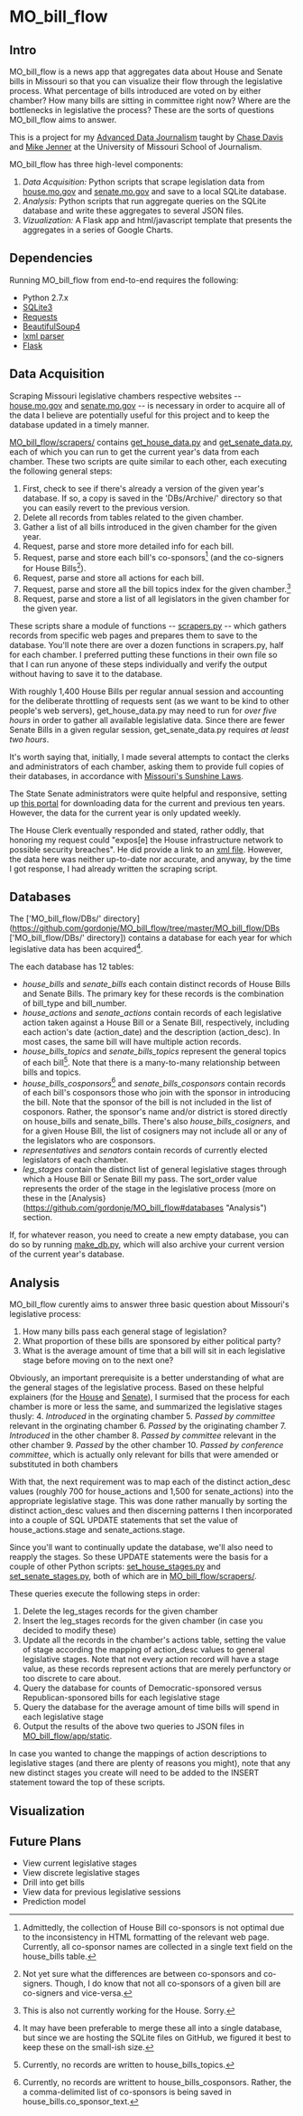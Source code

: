 MO_bill_flow
=============

Intro
-----

MO_bill_flow is a news app that aggregates data about House and Senate bills in Missouri so that you can visualize their flow through the legislative process. What percentage of bills introduced are voted on by either chamber? How many bills are sitting in committee right now? Where are the bottlenecks in legislative the process? These are the sorts of questions MO_bill_flow aims to answer.

This is a project for my [Advanced Data Journalism](https://github.com/cjdd3b/advanced-data-journalism/ "Advanced Data Journalism") taught by [Chase Davis](http://chasedavis.com/ "Chase Davis") and [Mike Jenner](http://journalism.missouri.edu/staff/michael-m-jenner/ "Mike Jenner") at the University of Missouri School of Journalism.

MO_bill_flow has three high-level components:
1.	*Data Acquisition:* Python scripts that scrape legislation data from [house.mo.gov](http://www.house.mo.gov/ "house.mo.gov") and [senate.mo.gov](http://www.senate.mo.gov/ "senate.mo.gov") and save to a local SQLite database.
2.	*Analysis:* Python scripts that run aggregate queries on the SQLite database and write these aggregates to several JSON files.
3.	*Vizualization:* A Flask app and html/javascript template that presents the aggregates in a series of Google Charts.

Dependencies
------------

Running MO_bill_flow from end-to-end requires the following:

* 	Python 2.7.x
* 	[SQLite3](http://www.sqlite.org "SQLite3")
* 	[Requests](http://docs.python-requests.org/en/latest/ "Requests")
* 	[BeautifulSoup4](http://www.crummy.com/software/BeautifulSoup/ "BeautifulSoup4")
* 	[lxml parser](http://lxml.de/index.html#download "lxml parser")
* 	[Flask](http://flask.pocoo.org/ "Flask")

Data Acquisition
----------------

Scraping Missouri legislative chambers respective websites -- [house.mo.gov](http://www.house.mo.gov/ "house.mo.gov") and [senate.mo.gov](http://www.senate.mo.gov/ "senate.mo.gov") -- is necessary in order to acquire all of the data I believe are potentially useful for this project and to keep the database updated in a timely manner.

[MO_bill_flow/scrapers/](https://github.com/gordonje/MO_bill_flow/tree/master/scrapers "MO_bill_flow/scrapers/") contains [get_house_data.py](https://github.com/gordonje/MO_bill_flow/blob/master/MO_bill_flow/get_house_data.py "get_house_data.py") and [get_senate_data.py](https://github.com/gordonje/MO_bill_flow/blob/master/MO_bill_flow/get_senate_data.py "get_senate_data.py"), each of which you can run to get the current year's data from each chamber. These two scripts are quite similar to each other, each executing the following general steps:
1. 	First, check to see if there's already a version of the given year's database. If so, a copy is saved in the 'DBs/Archive/' directory so that you can easily revert to the previous version.
2. 	Delete all records from tables related to the given chamber.
3.	Gather a list of all bills introduced in the given chamber for the given year.
4. 	Request, parse and store more detailed info for each bill.
5. 	Request, parse and store each bill's co-sponsors[^1] (and the co-signers for House Bills[^2]).
6. 	Request, parse and store all actions for each bill.
7.	Request, parse and store all the bill topics index for the given chamber.[^3] 
8. 	Request, parse and store a list of all legislators in the given chamber for the given year.

These scripts share a module of functions -- [scrapers.py](https://github.com/gordonje/MO_bill_flow/blob/master/scrapers/scrapers.py "scrapers.py") -- which gathers records from specific web pages and prepares them to save to the database. You'll note there are over a dozen functions in scrapers.py, half for each chamber. I preferred putting these functions in their own file so that I can run anyone of these steps individually and verify the output without having to save it to the database.

With roughly 1,400 House Bills per regular annual session and accounting for the deliberate throttling of requests sent (as we want to be kind to other people's web servers), get_house_data.py may need to run for _over five hours_ in order to gather all available legislative data. Since there are fewer Senate Bills in a given regular session, get_senate_data.py requires _at least two hours_.

It's worth saying that, initially, I made several attempts to contact the clerks and administrators of each chamber, asking them to provide full copies of their databases, in accordance with [Missouri's Sunshine Laws](http://www.house.mo.gov/ "http://www.moga.mo.gov/STATUTES/C610.HTM"). 

The State Senate administrators were quite helpful and responsive, setting up [this portal](http://www.senate.mo.gov/BTSPortal/ "this portal") for downloading data for the current and previous ten years. However, the data for the current year is only updated weekly. 

The House Clerk eventually responded and stated, rather oddly, that honoring my request could "expos[e] the House infrastructure network to possible security breaches". He did provide a link to an [xml file](http://www.house.mo.gov/export/allbills.xml "xml file"). However, the data here was neither up-to-date nor accurate, and anyway, by the time I got response, I had already written the scraping script.

Databases
---------

The ['MO_bill_flow/DBs/' directory](https://github.com/gordonje/MO_bill_flow/tree/master/MO_bill_flow/DBs ['MO_bill_flow/DBs/' directory]) contains a database for each year for which legislative data has been acquired[^4]. 

The each database has 12 tables:
*	*house_bills* and *senate_bills* each contain distinct records of House Bills and Senate Bills. The primary key for these records is the combination of bill_type and bill_number.
*	*house_actions* and *senate_actions* contain records of each legislative action taken against a House Bill or a Senate Bill, respectively, including each action's date (action_date) and the description (action_desc). In most cases, the same bill will have multiple action records.
*	*house_bills_topics* and *senate_bills_topics* represent the general topics of each bill[^5]. Note that there is a many-to-many relationship between bills and topics.
*	*house_bills_cosponsors*[^6] and *senate_bills_cosponsors* contain records of each bill's cosponsors those who join with the sponsor in introducing the bill. Note that the sponsor of the bill is not included in the list of cosponors. Rather, the sponsor's name and/or district is stored directly on house_bills and senate_bills. There's also *house_bills_cosigners*, and for a given House Bill, the list of cosigners may not include all or any of the legislators who are cosponsors.
*	*representatives* and *senators* contain records of currently elected legislators of each chamber.
*	*leg_stages* contain the distinct list of general legislative stages through which a House Bill or Senate Bill my pass. The sort_order value represents the order of the stage in the legislative process (more on these in the [Analysis} (https://github.com/gordonje/MO_bill_flow#databases "Analysis") section.

If, for whatever reason, you need to create a new empty database, you can do so by running [make_db.py](https://github.com/gordonje/MO_bill_flow/blob/master/MO_bill_flow/make_db.py "make_db.py"), which will also archive your current version of the current year's database.

Analysis
--------

MO_bill_flow curently aims to answer three basic question about Missouri's legislative process:
1.	How many bills pass each general stage of legislation?
2.	What proportion of these bills are sponsored by either political party?
3.	What is the average amount of time that a bill will sit in each legislative stage before moving on to the next one?

Obviously, an important prerequisite is a better understanding of what are the general stages of the legislative process. Based on these helpful explainers (for the [House](http://www.house.mo.gov/content.aspx?info=/info/howbill.htm "House") and [Senate](http://www.house.mo.gov/content.aspx?info=/info/howbill.htm "Senate")), I surmised that the process for each chamber is more or less the same, and summarized the legislative stages thusly:
4.	*Introduced* in the orginating chamber
5.	*Passed by committee* relevant in the orginating chamber
6.	*Passed* by the originating chamber
7.	*Introduced* in the other chamber
8.	*Passed by committee* relevant in the other chamber
9.	*Passed* by the other chamber
10.	*Passed by conference committee*, which is actually only relevant for bills that were amended or substituted in both chambers

With that, the next requirement was to map each of the distinct action_desc values (roughly 700 for house_actions and 1,500 for senate_actions) into the appropriate legislative stage. This was done rather manually by sorting the distinct action_desc values and then discerning patterns I then incorporated into a couple of SQL UPDATE statements that set the value of house_actions.stage and senate_actions.stage.

Since you'll want to continually update the database, we'll also need to reapply the stages. So these UPDATE statements were the basis for a couple of other Python scripts: [set_house_stages.py](https://github.com/gordonje/MO_bill_flow/blob/master/MO_bill_flow/set_house_stages.py "set_house_stages.py") and [set_senate_stages.py](https://github.com/gordonje/MO_bill_flow/blob/master/MO_bill_flow/get_senate_data.py "set_senate_stages.py"), both of which are in [MO_bill_flow/scrapers/](https://github.com/gordonje/MO_bill_flow/tree/master/scrapers "MO_bill_flow/scrapers/").

These queries execute the following steps in order:
1.	Delete the leg_stages records for the given chamber
2.	Insert the leg_stages records for the given chamber (in case you decided to modify these)
3.	Update all the records in the chamber's actions table, setting the value of stage according the mapping of action_desc values to general legislative stages. Note that not every action record will have a stage value, as these records represent actions that are merely perfunctory or too discrete to care about.
4.	Query the database for counts of Democratic-sponsored versus Republican-sponsored bills for each legislative stage
5.	Query the database for the average amount of time bills will spend in each legislative stage
6.	Output the results of the above two queries to JSON files in [MO_bill_flow/app/static](https://github.com/gordonje/MO_bill_flow/tree/master/app/static "MO_bill_flow/app/static"). 

In case you wanted to change the mappings of action descriptions to legislative stages (and there are plenty of reasons you might), note that any new distinct stages you create will need to be added to the INSERT statement toward the top of these scripts.

Visualization
-------------



Future Plans
------------

* View current legislative stages
* View discrete legislative stages
* Drill into get bills
* View data for previous legislative sessions
* Prediction model

[^1]: Admittedly, the collection of House Bill co-sponsors is not optimal due to the inconsistency in HTML formatting of the relevant web page. Currently, all co-sponsor names are collected in a single text field on the house_bills table.
[^2]: Not yet sure what the differences are between co-sponsors and co-signers. Though, I do know that not all co-sponsors of a given bill are co-signers and vice-versa.
[^3]: This is also not currently working for the House. Sorry.
[^4]: It may have been preferable to merge these all into a single database, but since we are hosting the SQLite files on GitHub, we figured it best to keep these on the small-ish size.
[^5]: Currently, no records are written to house_bills_topics.
[^6]: Currently, no records are writtent to house_bills_cosponsors. Rather, the a comma-delimited list of co-sponsors is being saved in house_bills.co_sponsor_text. 